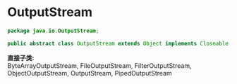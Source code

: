 # OutputStream


```java
package java.io.OutputStream;

public abstract class OutputStream extends Object implements Closeable, Flushable {}
```

**直接子类:**  
ByteArrayOutputStream, FileOutputStream, FilterOutputStream, ObjectOutputStream, OutputStream, PipedOutputStream